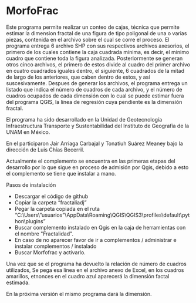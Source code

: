 # MorfoFrac

Este programa permite realizar un conteo de cajas, técnica que permite estimar la dimension fractal de una figura de tipo poligonal de una o varias piezas, contenida en el archivo sobre el cual se corre el proceso. El programa entrega 6 archivo SHP con sus respectivos archivos axesorios, el primero de los cuales contiene la caja cuadrada mínima, es decir, el mínimo cuadro que contiene toda la figura analizada. Posteriormente se generan otros cinco archivos, el primero de estos divide al cuadro del primer archivo en cuatro cuadrados iguales dentro, el siguiente, 6 cuadrados de la mitad de largo de los anteriores, que caben dentro de estos, y así suscesivamente. Despues de generar los archivos, el programa entrega un listado que indica el número de cuadros de cada archivo, y el número de cuadros ocupados de cada dimensión con lo cual se puede estimar fuera del programa QGIS, la línea de regresión cuya pendiente es la dimensión fractal.

El programa ha sido desarrollado en la Unidad de Geotecnología Infraestructura Transporte y Sustentabilidad del Instituto de Geografía de la UNAM en México.

En el participaron Jair Arriaga Carbajal y Tonatiuh Suárez Meaney bajo la dirección de Luis Chías Becerril.

Actualmente el complemento se encuentra en las primeras etapas del desarrollo por lo que sigue en proceso de admisión por Qgis, debido a esto el complemento se tiene que instalar a mano.

Pasos de instalación

* Descargar el código de github
* Copiar la carpeta “fractaliadj”
* Pegar la carpeta copiada en el ruta “C:\Users\”usuarios”\AppData\Roaming\QGIS\QGIS3\profiles\default\python\plugins”
* Buscar complemento instalado en Qgis en la caja de herramientas con el nombre "Fractalidad".
* En caso de no aparecer favor de ir a complementos / administrar e instalar complementos / instalado
* Buscar Morfofrac y activarlo.

Una vez que se el programa ha devuelto la relación de número de cuadros utilizados, Se pega esa línea en el archivo anexo de Excel, en los cuadros amarillos, etnonces en el cuadro azul aparecerá la dimensión factal estimada. 

En la próxima versión el mismo programa dará la dimensión.
